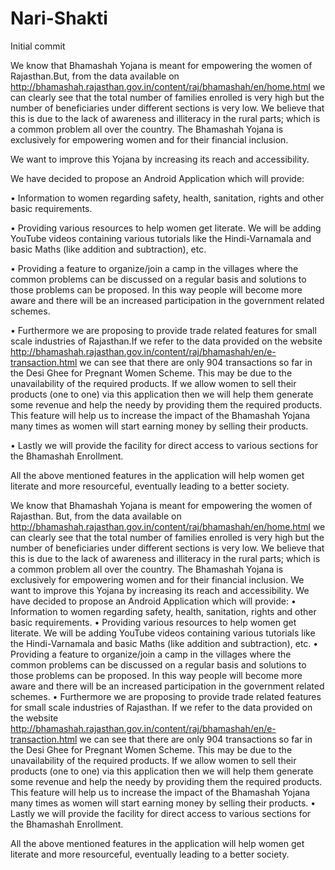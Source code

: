 # Nari-Shakti
Initial commit


We know that Bhamashah Yojana is meant for empowering the women of Rajasthan.But, from the data available on 
http://bhamashah.rajasthan.gov.in/content/raj/bhamashah/en/home.html we can clearly see that the total number of families enrolled is 
very high but the number of beneficiaries under different sections is very low. We believe that this is due to the lack of 
awareness and illiteracy in the rural parts; which is a common problem all over the country. 
The Bhamashah Yojana is exclusively for empowering women and for their financial inclusion.

We want to improve this Yojana by increasing its reach and accessibility. 

We have decided to propose an Android Application which will provide: 

•	Information to women regarding safety, health, sanitation, rights and other basic requirements. 

•	Providing various resources to help women get literate. We will be adding YouTube videos containing various tutorials like 
  the Hindi-Varnamala and basic Maths (like addition and subtraction), etc. 
  
•	Providing a feature to organize/join a camp in the villages where the common problems can be discussed on a regular basis and 
  solutions to those problems can be proposed. In this way people will become more aware and there will be an increased participation 
  in the government related schemes. 
  
• Furthermore we are proposing to provide trade related features for small scale industries of Rajasthan.If we refer to the data provided 
  on the website http://bhamashah.rajasthan.gov.in/content/raj/bhamashah/en/e-transaction.html we can see that there are 
  only 904 transactions so far in the Desi Ghee for Pregnant Women Scheme. This may be due to the unavailability of the required products. 
  If we allow women to sell their products (one to one) via this application then we will help them generate some revenue and help the
  needy by providing them the required products. This feature will help us to increase the impact of the Bhamashah Yojana many times as
  women will start earning money by selling their products. 
  
  •	Lastly we will provide the facility for direct access to various sections for the Bhamashah Enrollment.

All the above mentioned features in the application will help women get literate and more resourceful, eventually leading to a better 
society.

We know that Bhamashah Yojana is meant for empowering the women of Rajasthan. But, from the data available on
http://bhamashah.rajasthan.gov.in/content/raj/bhamashah/en/home.html we can clearly see that the total number of families enrolled is
very high but the number of beneficiaries under different sections is very low.
We believe that this is due to the lack of awareness and illiteracy in the rural parts; which is a common problem all over the country.
The Bhamashah Yojana is exclusively for empowering women and for their financial inclusion. We want to 
improve this Yojana by increasing its reach and accessibility. 
We have decided to propose an Android Application which will provide: 
•	Information to women regarding safety, health, sanitation, rights and other basic requirements.
•	Providing various resources to help women get literate. We will be adding YouTube videos containing various 
  tutorials like the Hindi-Varnamala and basic Maths (like addition and subtraction), etc.
•	Providing a feature to organize/join a camp in the villages where the common problems can be discussed on a regular basis and 
  solutions to those problems can be proposed. In this way people will become more aware and there will be an increased participation
  in the government related schemes.
•	Furthermore we are proposing to provide trade related features for small scale industries of Rajasthan. If we refer to the 
  data provided on the website http://bhamashah.rajasthan.gov.in/content/raj/bhamashah/en/e-transaction.html we can see that there
  are only 904 transactions so far in the Desi Ghee for Pregnant Women Scheme. This may be due to the unavailability of the 
  required products. If we allow women to sell their products (one to one) via this application then we will help them generate 
  some revenue and help the needy by providing them the required products. This feature will help us to increase the impact of
  the Bhamashah Yojana many times as women will start earning money by selling their products.
•	Lastly we will provide the facility for direct access to various sections for the Bhamashah Enrollment.

All the above mentioned features in the application will help women get literate and more resourceful, eventually leading to a 
better society.
